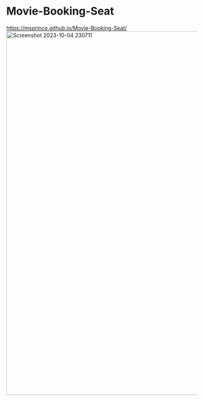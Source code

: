 # Movie-Booking-Seat
https://msprince.github.io/Movie-Booking-Seat/
<img width="958" alt="Screenshot 2023-10-04 230711" src="https://github.com/MSPrince/Movie-Booking-Seat/assets/135182786/1bf5621b-ca46-4e31-ae83-862cec29c928">

 
